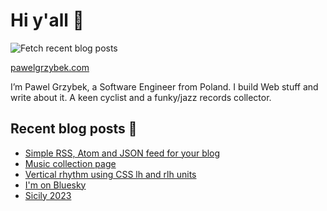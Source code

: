# Hi y'all 👋

![Fetch recent blog posts](https://github.com/pawelgrzybek/pawelgrzybek/workflows/Fetch%20recent%20blog%20posts/badge.svg)

[pawelgrzybek.com](https://pawelgrzybek.com)

I’m Pawel Grzybek, a Software Engineer from Poland. I build Web stuff and write about it. A keen cyclist and a funky/jazz records collector.

## Recent blog posts 📝

<!-- FEED-START -->
- [Simple RSS, Atom and JSON feed for your blog](https://pawelgrzybek.com/simple-rss-atom-and-json-feed-for-your-blog/)
- [Music collection page](https://pawelgrzybek.com/music-collection-page/)
- [Vertical rhythm using CSS lh and rlh units](https://pawelgrzybek.com/vertical-rhythm-using-css-lh-and-rlh-units/)
- [I'm on Bluesky](https://pawelgrzybek.com/im-on-bluesky/)
- [Sicily 2023](https://pawelgrzybek.com/sicily-2023/)
<!-- FEED-END -->